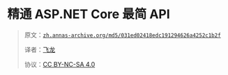 # 精通 ASP.NET Core 最简 API 

> 原文：[`zh.annas-archive.org/md5/031ed02418edc191294626a4252c1b2f`](https://zh.annas-archive.org/md5/031ed02418edc191294626a4252c1b2f)
> 
> 译者：[飞龙](https://github.com/wizardforcel)
> 
> 协议：[CC BY-NC-SA 4.0](http://creativecommons.org/licenses/by-nc-sa/4.0/)